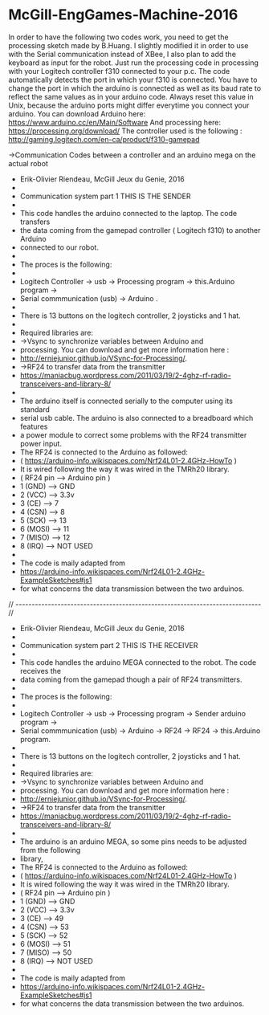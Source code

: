 # McGill-EngGames-Machine-2016


In order to have the following two codes work, you need to get the processing sketch made by B.Huang. I slightly
modified it in order to use with the Serial communication instead of XBee, I also plan to add the keyboard as input for
the robot.
Just run the processing code in processing with your Logitech controller f310 connected to your p.c. The code automatically 
detects the port in which your f310 is connected. You have to change the port in which the arduino is connected as well as its
baud rate to reflect the same values as in your arduino code. Always reset this value in Unix, because the arduino ports might
differ everytime you connect your arduino. 
You can download Arduino here: https://www.arduino.cc/en/Main/Software
And processing here: https://processing.org/download/
The controller used is the following : http://gaming.logitech.com/en-ca/product/f310-gamepad


->Communication Codes between a controller and an arduino mega on the actual robot

 * Erik-Olivier Riendeau, McGill Jeux du Genie, 2016
 * 
 * Communication system part 1 THIS IS THE SENDER
 * 
 * This code handles the arduino connected to the laptop. The code transfers
 * the data coming from the gamepad controller ( Logitech f310) to another Arduino 
 * connected to our robot.
 * 
 * The proces is the following:
 * 
 * Logitech Controller -> usb -> Processing program -> this.Arduino program ->
 * Serial commmunication (usb) -> Arduino .
 * 
 * There is 13 buttons on the logitech controller, 2 joysticks and 1 hat.
 * 
 * Required libraries are: 
 *  ->Vsync to synchronize variables between Arduino and
 *    processing. You can download and get more information here : 
 *    http://erniejunior.github.io/VSync-for-Processing/.
 *  ->RF24 to transfer data from the transmitter
 *    https://maniacbug.wordpress.com/2011/03/19/2-4ghz-rf-radio-transceivers-and-library-8/
 *  
 * The arduino itself is connected serially to the computer using its standard
 * serial usb cable. The arduino is also connected to a breadboard which features
 * a power module to correct some problems with the RF24 transmitter power input.
 * The RF24 is connected to the Arduino as followed:
 * (  https://arduino-info.wikispaces.com/Nrf24L01-2.4GHz-HowTo )
 * It is wired following the way it was wired in the TMRh20 library.
 * ( RF24 pin --> Arduino pin )
 *  1 (GND) --> GND
 *  2 (VCC) --> 3.3v
 *  3 (CE) --> 7
 *  4 (CSN) --> 8
 *  5 (SCK) --> 13
 *  6 (MOSI) --> 11
 *  7 (MISO) --> 12
 *  8 (IRQ) --> NOT USED
 *  
 * The code is maily adapted from 
 * https://arduino-info.wikispaces.com/Nrf24L01-2.4GHz-ExampleSketches#js1
 * for what concerns the data transmission between the two arduinos.
 
 // ---------------------------------------------------------------------------- //
 
 * Erik-Olivier Riendeau, McGill Jeux du Genie, 2016
 * 
 * Communication system part 2 THIS IS THE RECEIVER
 * 
 * This code handles the arduino MEGA connected to the robot. The code receives the
 * data coming from the gamepad though a pair of RF24 transmitters.
 * 
 * The proces is the following:
 * 
 * Logitech Controller -> usb -> Processing program -> Sender arduino program ->
 * Serial commmunication (usb) -> Arduino -> RF24 -> RF24 -> this.Arduino program.
 * 
 * There is 13 buttons on the logitech controller, 2 joysticks and 1 hat.
 * 
 * Required libraries are: 
 *  ->Vsync to synchronize variables between Arduino and
 *    processing. You can download and get more information here : 
 *    http://erniejunior.github.io/VSync-for-Processing/.
 *  ->RF24 to transfer data from the transmitter
 *    https://maniacbug.wordpress.com/2011/03/19/2-4ghz-rf-radio-transceivers-and-library-8/
 *  
 * The arduino is an arduino MEGA, so some pins needs to be adjusted from the following
 * library,
 * The RF24 is connected to the Arduino as followed:
 * (  https://arduino-info.wikispaces.com/Nrf24L01-2.4GHz-HowTo )
 * It is wired following the way it was wired in the TMRh20 library.
 * ( RF24 pin --> Arduino pin )
 *  1 (GND) --> GND
 *  2 (VCC) --> 3.3v
 *  3 (CE) --> 49
 *  4 (CSN) --> 53
 *  5 (SCK) --> 52
 *  6 (MOSI) --> 51
 *  7 (MISO) --> 50
 *  8 (IRQ) --> NOT USED
 *  
 * The code is maily adapted from 
 * https://arduino-info.wikispaces.com/Nrf24L01-2.4GHz-ExampleSketches#js1
 * for what concerns the data transmission between the two arduinos.
